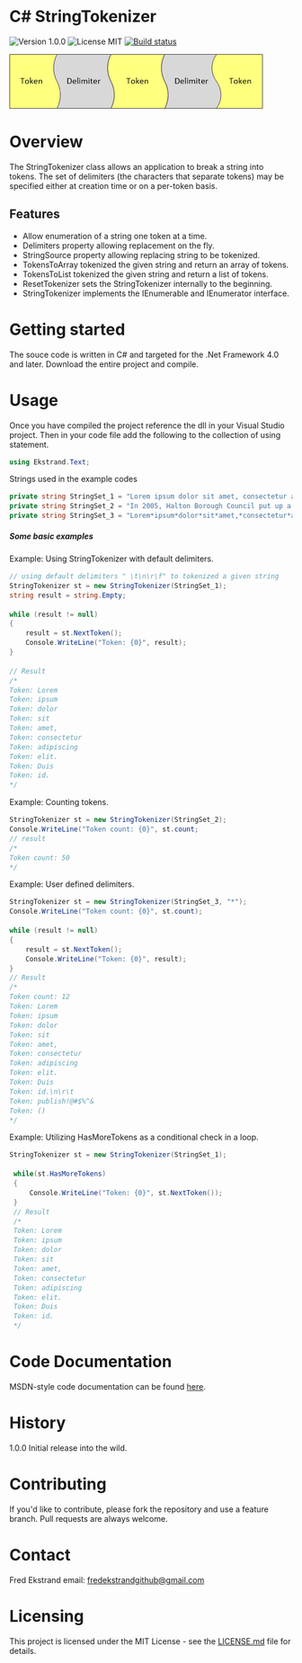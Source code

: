# C# StringTokenizer

![Version 1.0.0](https://img.shields.io/badge/Version-1.0.0-brightgreen.svg) ![License MIT](https://img.shields.io/badge/Licence-MIT-blue.svg)
[![Build status](https://ci.appveyor.com/api/projects/status/uh17x3lf82cpemk2?svg=true)](https://ci.appveyor.com/project/FredEkstrand/enigmabinarycipher-qqw8t)


![image](https://github.com/FredEkstrand/ImageFiles/raw/master/StringTokenizer/Tokenizer_A.png)

# Overview

The StringTokenizer class allows an application to break a string into tokens.
The set of delimiters (the characters that separate tokens) may be specified either at creation time or on a per-token basis.

## Features
* Allow enumeration of a string one token at a time.
* Delimiters property allowing replacement on the fly.
* StringSource property allowing replacing string to be tokenized.
* TokensToArray tokenized the given string and return an array of tokens.
* TokensToList tokenized the given string and return a list of tokens.
* ResetTokenizer sets the StringTokenizer internally to the beginning.
* StringTokenizer implements the IEnumerable and IEnumerator interface.

# Getting started
The souce code is written in C# and targeted for the .Net Framework 4.0 and later. Download the entire project and compile.

# Usage
Once you have compiled the project reference the dll in your Visual Studio project.
Then in your code file add the following to the collection of using statement.
```csharp
using Ekstrand.Text;
```

Strings used in the example codes
```csharp
private string StringSet_1 = "Lorem ipsum dolor sit amet, consectetur adipiscing elit. Duis id.";
private string StringSet_2 = "In 2005, Halton Borough Council put up a notice to tell the public about its plans to move a path from one place to another. Quite astonishingly, the notice was a 630 word sentence, which picked up one of our Golden Bull awards that year. Here is it in full.";
private string StringSet_3 = "Lorem*ipsum*dolor*sit*amet,*consectetur*adipiscing*elit.*Duis*id.\n\r\t*publish!@#$%^&*()";
```
##### Some basic examples
Example: Using StringTokenizer with default delimiters.
```csharp
// using default delimiters " \t\n\r\f" to tokenized a given string
StringTokenizer st = new StringTokenizer(StringSet_1);
string result = string.Empty;

while (result != null)
{
	result = st.NextToken();
	Console.WriteLine("Token: {0}", result);
}

// Result
/*
Token: Lorem
Token: ipsum
Token: dolor
Token: sit
Token: amet,
Token: consectetur
Token: adipiscing
Token: elit.
Token: Duis
Token: id.
*/
```
Example: Counting tokens.
```csharp
StringTokenizer st = new StringTokenizer(StringSet_2);
Console.WriteLine("Token count: {0}", st.count;
// result
/*
Token count: 50
*/
```
Example: User defined delimiters.
```csharp
StringTokenizer st = new StringTokenizer(StringSet_3, "*");
Console.WriteLine("Token count: {0}", st.count);

while (result != null)
{
	result = st.NextToken();
	Console.WriteLine("Token: {0}", result);
}
// Result
/*
Token count: 12
Token: Lorem
Token: ipsum
Token: dolor
Token: sit
Token: amet,
Token: consectetur
Token: adipiscing
Token: elit.
Token: Duis
Token: id.\n\r\t
Token: publish!@#$%^&
Token: ()
*/
```
Example: Utilizing HasMoreTokens as a conditional check in a loop.
```csharp
StringTokenizer st = new StringTokenizer(StringSet_1);

 while(st.HasMoreTokens)
 {     
     Console.WriteLine("Token: {0}", st.NextToken());
 }
 // Result
 /*
 Token: Lorem
 Token: ipsum
 Token: dolor
 Token: sit
 Token: amet,
 Token: consectetur
 Token: adipiscing
 Token: elit.
 Token: Duis
 Token: id.
 */
```
# Code Documentation
MSDN-style code documentation can be found [here](http://fredekstrand.github.io/ClassDocStringTokenizer).


# History
 1.0.0 Initial release into the wild.

# Contributing

If you'd like to contribute, please fork the repository and use a feature
branch. Pull requests are always welcome.

# Contact
Fred Ekstrand
email: fredekstrandgithub@gmail.com

# Licensing

This project is licensed under the MIT License - see the [LICENSE.md](LICENSE.md) file for details.
